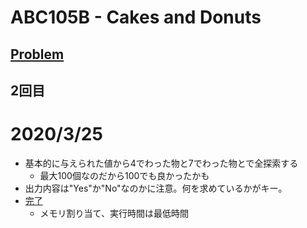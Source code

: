 # ABC105B - Cakes and Donuts

[Problem](https://atcoder.jp/contests/abc105/tasks/abc105_b)
-----
## 2回目
# 2020/3/25
* 基本的に与えられた値から4でわった物と7でわった物とで全探索する
    * 最大100個なのだから100でも良かったかも
* 出力内容は"Yes"か"No"なのかに注意。何を求めているかがキー。
* [完了](https://atcoder.jp/contests/abc105/submissions/11197685)
    * メモリ割り当て、実行時間は最低時間
